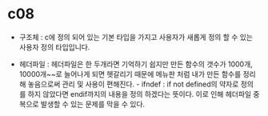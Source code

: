 c08
=
- 구조체 : c에 정의 되어 있는 기본 타입을 가지고 사용자가 새롭게 정의 할 수 있는 사용자 정의 타입입니다.

- 헤더파일 : 헤더파일은 한 두개라면 기억하기 쉽지만 만든 함수의 갯수가 1000개, 10000개~~로 늘어나게 되면 헷갈리기 때문에 메뉴판 처럼 내가 만든 함수를 정리 해 놓음으로써 관리 및 사용이 편해진다.
        - ifndef : if not defined의 약자로 정의를 하지 않았다면 endif까지의 내용을 정의 하겠다는 뜻이다. 이로 인해 헤더파일 중복으로 발생할 수 있는 문제를 막을 수 있다.
